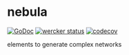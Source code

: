 # nebula

[![GoDoc](https://godoc.org/github.com/m0t0k1ch1/nebula?status.svg)](https://godoc.org/github.com/m0t0k1ch1/nebula) [![wercker status](https://app.wercker.com/status/72e8e36a860b1f09f5e703b5b2a177b2/s/master "wercker status")](https://app.wercker.com/project/byKey/72e8e36a860b1f09f5e703b5b2a177b2) [![codecov](https://codecov.io/gh/m0t0k1ch1/nebula/branch/master/graph/badge.svg)](https://codecov.io/gh/m0t0k1ch1/nebula)

elements to generate complex networks

